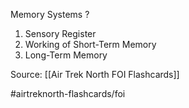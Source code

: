 Memory Systems
?
1. Sensory Register
2. Working of Short-Term Memory
3. Long-Term Memory
<!--SR:!2022-10-03,3,250-->

Source: [[Air Trek North FOI Flashcards]]

#airtreknorth-flashcards/foi